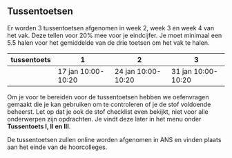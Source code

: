 ## Tussentoetsen
<!--REF\label{/informatie/tussentoetsen}-->

Er worden 3 tussentoetsen afgenomen in week 2, week 3 en week 4 van het vak. Deze tellen voor 20% mee voor je eindcijfer. Je moet minimaal een 5.5 halen voor het gemiddelde van de drie toetsen om het vak te halen. 


| tussentoets |  1 | 2 | 3 |
|------|-------|------|------|
|  | 17 jan 10:00-10:20 | 24 jan 10:00-10:20 | 31 jan 10:00-10:20 |

<!-- | datum | di 18 jan | di 25 jan | di 1 feb |-->


<!---De tussentoetsen zullen met het ANS systeem worden nagekeken. Hieronder kun je een filmpje zien waarop je instructie krijgt hoe je een ANS tentamenformulier moet gebruiken.<br>
[ANS instructie](https://www.youtube.com/watch?v=jWgdlNEHN2A) --->

Om je voor te bereiden voor de tussentoetsen hebben we oefenvragen gemaakt die je kan gebruiken om te controleren of je de stof voldoende beheerst. Let op dat je ook de stof checklist even bekijkt, niet voor alle onderwerpen zijn opdrachten. Je vindt deze later in het menu onder **Tussentoets I, II en III**. 

De tussentoetsen zullen online worden afgenomen in ANS en vinden plaats aan het einde van de hoorcolleges. 